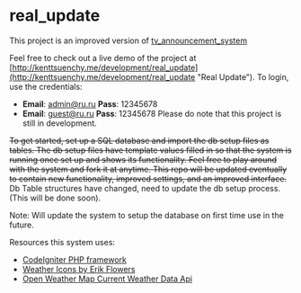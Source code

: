 # real_update

This project is an improved version of [tv_announcement_system](https://github.com/ktsuench/tv_announcement_system.git "TV Announcement System Repo")

Feel free to check out a live demo of the project at [http://kenttsuenchy.me/development/real_update](http://kenttsuenchy.me/development/real_update "Real Update"). To login, use the credentials:
- **Email**: admin@ru.ru **Pass**: 12345678
- **Email**: guest@ru.ru **Pass**: 12345678
Please do note that this project is still in development.

~~To get started, set up a SQL database and import the db setup files as tables. The db setup files have template values filled in so that the system is running once set up and shows its functionality. Feel free to play around with the system and fork it at anytime. This repo will be updated eventually to contain new functionality, improved settings, and an improved interface.~~ Db Table structures have changed, need to update the db setup process. (This will be done soon).

Note: Will update the system to setup the database on first time use in the future.

Resources this system uses:
- [CodeIgniter PHP framework](http://codeigniter.com/ "CodeIgniter")
- [Weather Icons by Erik Flowers](https://erikflowers.github.io/weather-icons/ "Weather Icons")
- [Open Weather Map Current Weather Data Api](http://openweathermap.org/current#format "Open Weather Map Current Weather Data Api")
